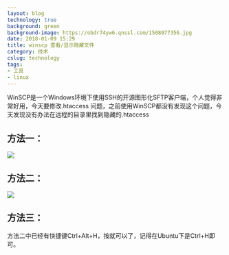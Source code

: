 ```yaml
---
layout: blog
technology: true
background: green
background-image: https://obdr74yw6.qnssl.com/1508077356.jpg
date: 2018-01-09 15:29
title: winscp 查看/显示隐藏文件
category: 技术
cslug: technology
tags:
- 工具
- linux
---
```


WinSCP是一个Windows环境下使用SSH的开源图形化SFTP客户端，个人觉得非常好用，今天要修改.htaccess 问题，之前使用WinSCP都没有发现这个问题，今天发现没有办法在远程的目录里找到隐藏的.htaccess
## 方法一：
![](https://ws1.sinaimg.cn/large/0060lm7Tly1fki6flvb25j30iw0723yu.jpg)
## 方法二：
![](https://ws1.sinaimg.cn/large/0060lm7Tly1fki6ggy0t3j30f50crwep.jpg)
## 方法三：
方法二中已经有快捷键Ctrl+Alt+H，按就可以了，记得在Ubuntu下是Ctrl+H即可。